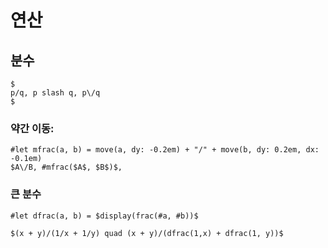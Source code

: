 # 연산
## 분수
```typ
$
p/q, p slash q, p\/q
$
```

### 약간 이동:
```typ
#let mfrac(a, b) = move(a, dy: -0.2em) + "/" + move(b, dy: 0.2em, dx: -0.1em)
$A\/B, #mfrac($A$, $B$)$,
```

### 큰 분수
```typ
#let dfrac(a, b) = $display(frac(#a, #b))$

$(x + y)/(1/x + 1/y) quad (x + y)/(dfrac(1,x) + dfrac(1, y))$
```
